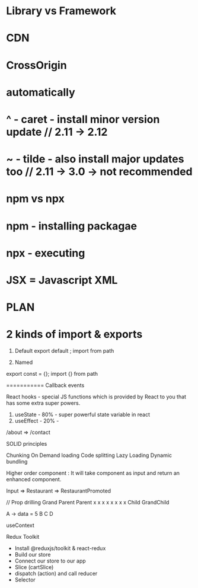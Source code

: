 # Library vs Framework

# CDN

# CrossOrigin

# automatically

# ^ - caret - install minor version update // 2.11 -> 2.12

# ~ - tilde - also install major updates too // 2.11 -> 3.0 -> not recommended

# npm vs npx

# npm - installing packagae

# npx - executing

# JSX = Javascript XML

# PLAN

<!-- // Header
//   Logo
//   Nav Items : Home About Contact us
// Body
//   Search input
//   Restaurant Cards
// footer
//   Copyright
//   Contact us
//   Links & Addressx -->

# 2 kinds of import & exports

1. Default
   export default <comp>;
   import <comp> from path

2. Named

export const <comp> = {};
import {<comp>} from path

===========
Callback events

React hooks - special JS functions which is provided by React to you that has some extra super powers.

1. useState - 80% - super powerful state variable in react
2. useEffect - 20% -

/about =>
/contact

SOLID principles

Chunking
On Demand loading
Code splitting
Lazy Loading
Dynamic bundling

Higher order component : It will take component as input and return an enhanced component.

Input => Restaurant => RestaurantPromoted

// Prop drilling
Grand Parent
Parent
x
x
x
x
x
x
x
x
Child
GrandChild

A -> data = 5
B
C
D

useContext





Redux Toolkit

- Install @reduxjs/toolkit & react-redux
- Build our store
- Connect our store to our app
- Slice (cartSlice)
- dispatch (action) and call reducer
- Selector


























